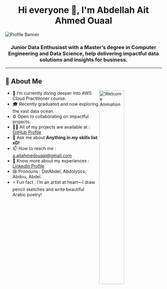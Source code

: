 <h1 align="center">Hi everyone 👋, I'm Abdellah Ait Ahmed Ouaal</h1>

![Profile Banner](https://raw.githubusercontent.com/abdolytics/abdolytics/main/abdolytics-banner.png)

<h3 align="center">Junior Data Enthusiast with a Master’s degree in Computer Engineering and Data Science, help delivering impactful data solutions and insights for business.</h3>

<hr/>

<h2>💫 About Me</h2>

<img align="right" alt="Welcome Animation" width="40%" src="https://media.giphy.com/media/QTfX9Ejfra3ZmNxh6B/giphy.gif">

- 🌱 I’m currently diving deeper into AWS Cloud Practitioner course.
- 🎓 Recently graduated and now exploring the vast data ocean.
- ⚙️ Open to collaborating on impactful projects.
- 👨‍💻 All of my projects are available at : <a href="https://github.com/abdolytics">GitHub Profile</a>
- 💬 Ask me about <strong>Anything in my skills list xD!</strong>
- 📫 How to reach me : <a href="mailto:a.aitahmedouaal@gmail.com">a.aitahmedouaal@gmail.com</a>
- 📄 Know more about my experiences : <a href="https://www.linkedin.com/in/abdellah-ait-ahmed-ouaal">LinkedIn Profile</a>
- 😆 Pronouns : DatAbdel, Abdolytics, Abdou, Abdel.
- ⚡ Fun fact : I’m an artist at heart—I draw pencil sketches and write beautiful Arabic poetry!


